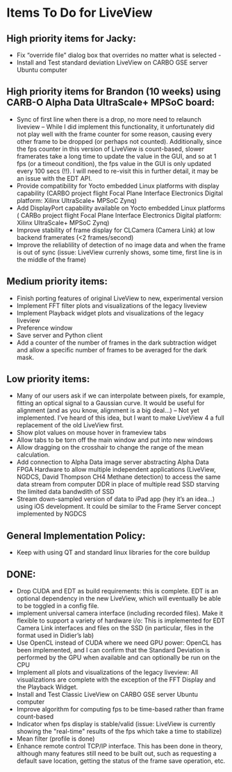 # Items To Do for LiveView

## High priority items for Jacky:
*	Fix “override file” dialog box that overrides no matter what is selected -  
* Install and Test standard deviation LiveView on CARBO GSE server Ubuntu computer

## High priority items for Brandon (10 weeks) using CARB-O Alpha Data UltraScale+ MPSoC board:
*	Sync of first line when there is a drop, no more need to relaunch liveview – While I did implement this functionality, it unfortunately did not play well with the frame counter for some reason, causing every other frame to be dropped (or perhaps not counted). Additionally, since the fps counter in this version of LiveView is count-based, slower framerates take a long time to update the value in the GUI, and so at 1 fps (or a timeout condition), the fps value in the GUI is only updated every 100 secs (!!). I will need to re-visit this in further detail, it may be an issue with the EDT API.
* Provide compatibility for Yocto embedded Linux platforms with display capability (CARBO project flight Focal Plane Interface Electronics Digital platform: Xilinx UltraScale+ MPSoC Zynq)
* Add DisplayPort capability available on Yocto embedded Linux platforms ( CARBo project flight Focal Plane Interface Electronics Digital platform: Xilinx UltraScale+ MPSoC Zynq)
* Improve stability of frame display for CLCamera (Camera Link) at low backend framerates (<2 frames/second)
* Improve the reliablility of detection of no image data and when the frame is out of sync (issue: LiveView currenly shows, some time, first line is in the middle of the frame)

## Medium priority items:
* Finish porting features of original LiveView to new, experimental version
* Implement FFT filter plots and visualizations of the legacy liveview
* Implement Playback widget plots and visualizations of the legacy liveview
* Preference window
* Save server and Python client
* Add a counter of the number of frames in the dark subtraction widget and allow a specific number of frames to be averaged for the dark mask.

## Low priority items:
*	Many of our users ask if we can interpolate between pixels, for example, fitting an optical signal to a Gaussian curve. It would be useful for alignment (and as you know, alignment is a big deal…) – Not yet implemented. I’ve heard of this idea, but I want to make LiveView 4 a full replacement of the old LiveView first.
* Show plot values on mouse hover in frameview tabs
* Allow tabs to be torn off the main window and put into new windows
* Allow dragging on the crosshair to change the range of the mean calculation.
* Add connection to Alpha Data image server abstracting Alpha Data FPGA Hardware to allow multiple independent applications (LiveView, NGDCS, David Thompson CH4 Methane detection) to access the same data stream from computer DDR in place of multiple read SSD starving the limited data bandwdith of SSD
*	Stream down-sampled version of data to iPad app (hey it’s an idea…) using iOS development. It could be similar to the Frame Server concept implemented by NGDCS

## General Implementation Policy:
*	Keep with using QT and standard linux libraries for the core buildup

## DONE:
* Drop CUDA and EDT as build requirements: this is complete. EDT is an optional dependency in the new LiveView, which will eventually be able to be toggled in a config file.
*	implement universal camera interface (including recorded files). Make it flexible to support a variety of hardware i/o: This is implemented for EDT Camera Link interfaces and files on the SSD (in particular, files in the format used in Didier’s lab)
*	Use OpenCL instead of CUDA where we need GPU power: OpenCL has been implemented, and I can confirm that the Standard Deviation is performed by the GPU when available and can optionally be run on the CPU
*	Implement all plots and visualizations of the legacy liveview: All visualizations are complete with the exception of the FFT Display and the Playback Widget.
* Install and Test Classic LiveView on CARBO GSE server Ubuntu computer
* Improve algorithm for computing fps to be time-based rather than frame count-based
* Indicator when fps display is stable/valid (issue: LiveView is currently showing the "real-time" results of the fps which take a time to stabilize)
* Mean filter (profile is done)
* Enhance remote control TCP/IP interface. This has been done in theory, although many features still need to be built out, such as requesting a default save location, getting the status of the frame save operation, etc.
